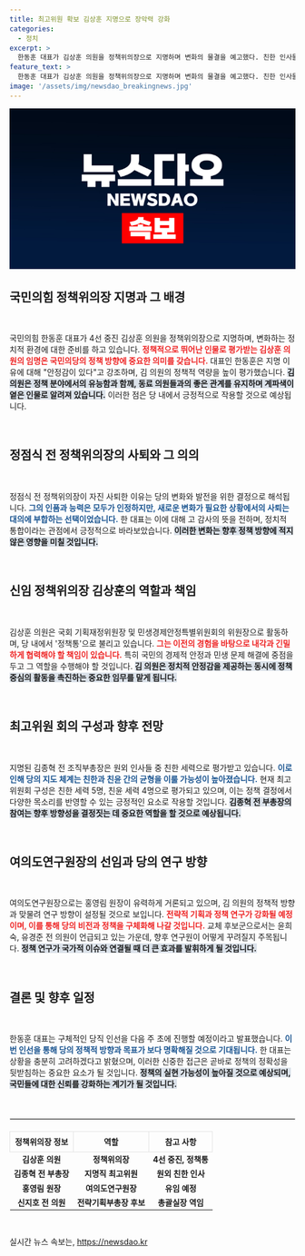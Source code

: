 ```yaml
---
title: 최고위원 확보 김상훈 지명으로 장악력 강화
categories:
  - 정치
excerpt: >
  한동훈 대표가 김상훈 의원을 정책위의장으로 지명하며 변화의 물결을 예고했다. 친한 인사들로 구성된 최고위원회와 함께 더 강력한 정책 추진을 위한 새 전선이 열릴 전망! 클릭해서 자세한 내용을 확인하세요!
feature_text: >
  한동훈 대표가 김상훈 의원을 정책위의장으로 지명하며 변화의 물결을 예고했다. 친한 인사들로 구성된 최고위원회와 함께 더 강력한 정책 추진을 위한 새 전선이 열릴 전망! 클릭해서 자세한 내용을 확인하세요!
image: '/assets/img/newsdao_breakingnews.jpg'
---
```


<p><img src="/assets/img/newsdao_breakingnews.jpg" alt="flaretime 속보" /></p>

<h2 data-ke-size="size26">국민의힘 정책위의장 지명과 그 배경</h2>

<p data-ke-size="size16">&nbsp;</p>

<p>국민의힘 한동훈 대표가 4선 중진 김상훈 의원을 정책위의장으로 지명하며, 변화하는 정치적 환경에 대한 준비를 하고 있습니다. <b><span style="color: #ee2323;">정책적으로 뛰어난 인물로 평가받는 김상훈 의원의 임명은 국민의당의 정책 방향에 중요한 의미를 갖습니다.</span></b> 대표인 한동훈은 지명 이유에 대해 "안정감이 있다"고 강조하며, 김 의원의 정책적 역량을 높이 평가했습니다. <b><span style="background-color: #21538527;">김 의원은 정책 분야에서의 유능함과 함께, 동료 의원들과의 좋은 관계를 유지하며 계파색이 옅은 인물로 알려져 있습니다.</span></b> 이러한 점은 당 내에서 긍정적으로 작용할 것으로 예상됩니다. </p>

<p data-ke-size="size16">&nbsp;</p>

<h2 data-ke-size="size26">정점식 전 정책위의장의 사퇴와 그 의의</h2>

<p data-ke-size="size16">&nbsp;</p>

<p>정점식 전 정책위의장이 자진 사퇴한 이유는 당의 변화와 발전을 위한 결정으로 해석됩니다. <b><span style="color: #1a5490;">그의 인품과 능력은 모두가 인정하지만, 새로운 변화가 필요한 상황에서의 사퇴는 대의에 부합하는 선택이었습니다.</span></b> 한 대표는 이에 대해 고 감사의 뜻을 전하며, 정치적 통합이라는 관점에서 긍정적으로 바라보았습니다. <b><span style="background-color: #21538527;">이러한 변화는 향후 정책 방향에 적지 않은 영향을 미칠 것입니다.</span></b></p>

<p data-ke-size="size16">&nbsp;</p>

<h2 data-ke-size="size26">신임 정책위의장 김상훈의 역할과 책임</h2>

<p data-ke-size="size16">&nbsp;</p>

<p>김상훈 의원은 국회 기획재정위원장 및 민생경제안정특별위원회의 위원장으로 활동하며, 당 내에서 '정책통'으로 불리고 있습니다. <b><span style="color: #ee2323;">그는 이전의 경험을 바탕으로 내각과 긴밀하게 협력해야 할 책임이 있습니다.</span></b> 특히 국민의 경제적 안정과 민생 문제 해결에 중점을 두고 그 역할을 수행해야 할 것입니다. <b><span style="background-color: #21538527;">김 의원은 정치적 안정감을 제공하는 동시에 정책 중심의 활동을 촉진하는 중요한 임무를 맡게 됩니다.</span></b></p>

<p data-ke-size="size16">&nbsp;</p>

<h2 data-ke-size="size26">최고위원 회의 구성과 향후 전망</h2>

<p data-ke-size="size16">&nbsp;</p>

<p>지명된 김종혁 전 조직부총장은 원외 인사들 중 친한 세력으로 평가받고 있습니다. <b><span style="color: #1a5490;">이로 인해 당의 지도 체계는 친한과 친윤 간의 균형을 이룰 가능성이 높아졌습니다.</span></b> 현재 최고위원회 구성은 친한 세력 5명, 친윤 세력 4명으로 평가되고 있으며, 이는 정책 결정에서 다양한 목소리를 반영할 수 있는 긍정적인 요소로 작용할 것입니다. <b><span style="background-color: #21538527;">김종혁 전 부총장의 참여는 향후 방향성을 결정짓는 데 중요한 역할을 할 것으로 예상됩니다.</span></b></p>

<p data-ke-size="size16">&nbsp;</p>

<h2 data-ke-size="size26">여의도연구원장의 선임과 당의 연구 방향</h2>

<p data-ke-size="size16">&nbsp;</p>

<p>여의도연구원장으로는 홍영림 원장이 유력하게 거론되고 있으며, 김 의원의 정책적 방향과 맞물려 연구 방향이 설정될 것으로 보입니다. <b><span style="color: #ee2323;">전략적 기획과 정책 연구가 강화될 예정이며, 이를 통해 당의 비전과 정책을 구체화해 나갈 것입니다.</span></b> 교체 후보군으로서는 윤희숙, 유경준 전 의원이 언급되고 있는 가운데, 향후 연구원이 어떻게 꾸려질지 주목됩니다. <b><span style="background-color: #21538527;">정책 연구가 국가적 이슈와 연결될 때 더 큰 효과를 발휘하게 될 것입니다.</span></b></p>

<p data-ke-size="size16">&nbsp;</p>

<h2 data-ke-size="size26">결론 및 향후 일정</h2>

<p data-ke-size="size16">&nbsp;</p>

<p>한동훈 대표는 구체적인 당직 인선을 다음 주 초에 진행할 예정이라고 발표했습니다. <b><span style="color: #1a5490;">이번 인선을 통해 당의 정책적 방향과 목표가 보다 명확해질 것으로 기대됩니다.</span></b> 한 대표는 상황을 충분히 고려하겠다고 밝혔으며, 이러한 신중한 접근은 곧바로 정책의 정확성을 뒷받침하는 중요한 요소가 될 것입니다. <b><span style="background-color: #21538527;">정책의 실현 가능성이 높아질 것으로 예상되며, 국민들에 대한 신뢰를 강화하는 계기가 될 것입니다.</span></b></p>

<p data-ke-size="size16">&nbsp;</p>

<hr style="height: 1px; border: 1px solid #e3e3e3; margin: 20px 0;"/>

<table style="width: 100%; border-collapse: collapse;">
<tr>
<td style="text-align: center; height: 30px; border: 1px solid #e3e3e3;"><b>정책위의장 정보</b></td>
<td style="text-align: center; height: 30px; border: 1px solid #e3e3e3;"><b>역할</b></td>
<td style="text-align: center; height: 30px; border: 1px solid #e3e3e3;"><b>참고 사항</b></td>
</tr>
<tr>
<td style="text-align: center; height: 17px;"><b>김상훈 의원</b></td>
<td style="text-align: center; height: 17px;"><b>정책위의장</b></td>
<td style="text-align: center; height: 17px;"><b>4선 중진, 정책통</b></td>
</tr>
<tr>
<td style="text-align: center; height: 17px;"><b>김종혁 전 부총장</b></td>
<td style="text-align: center; height: 17px;"><b>지명직 최고위원</b></td>
<td style="text-align: center; height: 17px;"><b>원외 친한 인사</b></td>
</tr>
<tr>
<td style="text-align: center; height: 17px;"><b>홍영림 원장</b></td>
<td style="text-align: center; height: 17px;"><b>여의도연구원장</b></td>
<td style="text-align: center; height: 17px;"><b>유임 예정</b></td>
</tr>
<tr>
<td style="text-align: center; height: 17px;"><b>신지호 전 의원</b></td>
<td style="text-align: center; height: 17px;"><b>전략기획부총장 후보</b></td>
<td style="text-align: center; height: 17px;"><b>총괄실장 역임</b></td>
</tr>
</table>

<p data-ke-size="size16">&nbsp;</p>
실시간 뉴스 속보는, <a href="https://newsdao.kr" rel="dofollow">https://newsdao.kr</a>


